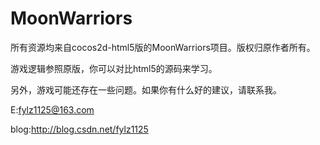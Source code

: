MoonWarriors
============

所有资源均来自cocos2d-html5版的MoonWarriors项目。版权归原作者所有。

游戏逻辑参照原版，你可以对比html5的源码来学习。

另外，游戏可能还存在一些问题。如果你有什么好的建议，请联系我。

E:fylz1125@163.com

blog:http://blog.csdn.net/fylz1125
